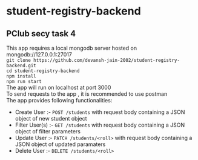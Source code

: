 # student-registry-backend  
## PClub secy task 4  
This app requires a local mongodb server hosted on mongodb://127.0.0.1:27017  
`git clone https://github.com/devansh-jain-2002/student-registry-backend.git`  
`cd student-registry-backend`  
`npm install`  
`npm run start`  
The app will run on localhost at port 3000  
To send requests to the app , it is recommended to use postman  
The app provides following functionalities:  
- Create User :- `POST /students` with request body containing a JSON object of new student object   
- Filter User(s) :- `GET /students` with request body containing a JSON object of filter parameters  
- Update User :- `PATCH /students/<roll>` with request body containing a JSON object of updated paramaters  
- Delete User :- `DELETE /students/<roll>`
